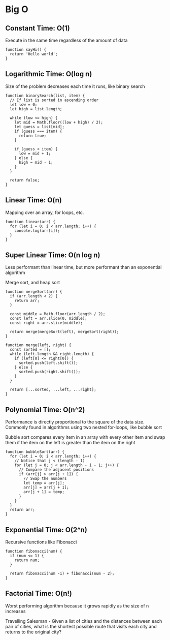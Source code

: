# Big O

## Constant Time: O(1)

Execute in the same time regardless of the amount of data

```
function sayHi() {
  return 'Hello world';
}
```

## Logarithmic Time: O(log n)

Size of the problem decreases each time it runs, like binary search

```
function binarySearch(list, item) {
  // If list is sorted in ascending order
  let low = 0;
  let high = list.length;

  while (low <= high) {
    let mid = Math.floor((low + high) / 2);
    let guess = list[mid];
    if (guess === item) {
      return true;
    }

    if (guess < item) {
      low = mid + 1;
    } else {
      high = mid - 1;
    }
  }

  return false;
}
```

## Linear Time: O(n)

Mapping over an array, for loops, etc.

```
function linear(arr) {
  for (let i = 0; i < arr.length; i++) {
    console.log(arr[i]);
  }
}
```

## Super Linear Time: O(n log n)

Less performant than linear time, but more performant than an exponential algorithm

Merge sort, and heap sort

```
function mergeSort(arr) {
  if (arr.length < 2) {
    return arr;
  }

  const middle = Math.floor(arr.length / 2);
  const left = arr.slice(0, middle);
  const right = arr.slice(middle);

  return merge(mergeSort(left), mergeSort(right));
}

function merge(left, right) {
  const sorted = [];
  while (left.length && right.length) {
    if (left[0] <= right[0]) {
      sorted.push(left.shift());
    } else {
      sorted.push(right.shift());
    }
  }

  return [...sorted, ...left, ...right];
}
```

## Polynomial Time: O(n^2)

Performance is directly proportional to the square of the data size. Commonly found in algorithms using two nested for-loops, like bubble sort

Bubble sort compares every item in an array with every other item and swap them if the item on the left is greater than the item on the right

```
function bubbleSort(arr) {
  for (let i = 0; i < arr.length; i++) {
    // Notice that j < (length - 1)
    for (let j = 0; j < arr.length - i - 1; j++) {
      // Compare the adjacent positions
      if (arr[j] > arr[j + 1]) {
        // Swap the numbers
        let temp = arr[j];
        arr[j] = arr[j + 1];
        arr[j + 1] = temp;
      }
    }
  }
  return arr;
}
```

## Exponential Time: O(2^n)

Recursive functions like Fibonacci

```
function fibonacci(num) {
  if (num <= 1) {
    return num;
  }

  return fibonacci(num -1) + fibonacci(num - 2);
}
```

## Factorial Time: O(n!)

Worst performing algorithm because it grows rapidly as the size of n increases

Travelling Salesman - Given a list of cities and the distances between each pair of cities, what is the shortest possible route that visits each city and returns to the original city?